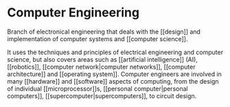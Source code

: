 # Computer Engineering

Branch of electronical engineering that deals with the [[design]] and implementation of computer systems and [[computer science]].

It uses the techniques and principles of electrical engineering and computer science, but also covers areas such as [[artificial intelligence]] (AI), [[robotics]], [[computer network|computer networks]], [[computer architecture]] and [[operating system]]. Computer engineers are involved in many [[hardware]] and [[software]] aspects of computing, from the design of individual [[microprocessor]]s, [[personal computer|personal computers]], [[supercomputer|supercomputers]], to circuit design. 


